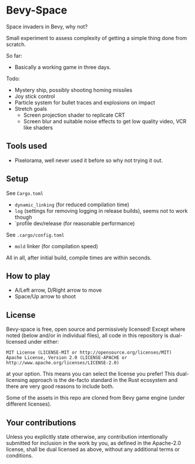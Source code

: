 # Bevy-Space

Space invaders in Bevy, why not?

Small experiment to assess complexity of getting a simple thing done from scratch.

So far:

- Basically a working game in three days.

Todo:

- Mystery ship, possibly shooting homing missiles
- Joy stick control
- Particle system for bullet traces and explosions on impact
- Stretch goals
  - Screen projection shader to replicate CRT
  - Screen blur and suitable noise effects to get low quality video, VCR like shaders

## Tools used

- Pixelorama, well never used it before so why not trying it out.

## Setup

See `Cargo.toml`

- `dynamic_linking` (for reduced compilation time)
- `log` (settings for removing logging in release builds), seems not to work though
- `profile dev/release (for reasonable performance)

See `.cargo/config.toml`

- `mold` linker (for compilation speed)

All in all, after initial build, compile times are within seconds.

## How to play

- A/Left arrow, D/Right arrow to move
- Space/Up arrow to shoot

## License

Bevy-space is free, open source and permissively licensed! Except where noted (below and/or in individual files), all code in this repository is dual-licensed under either:

    MIT License (LICENSE-MIT or http://opensource.org/licenses/MIT)
    Apache License, Version 2.0 (LICENSE-APACHE or http://www.apache.org/licenses/LICENSE-2.0)

at your option. This means you can select the license you prefer! This dual-licensing approach is the de-facto standard in the Rust ecosystem and there are very good reasons to include both.

Some of the assets in this repo are cloned from Bevy game engine (under different licenses).

## Your contributions

Unless you explicitly state otherwise, any contribution intentionally submitted for inclusion in the work by you, as defined in the Apache-2.0 license, shall be dual licensed as above, without any additional terms or conditions.
